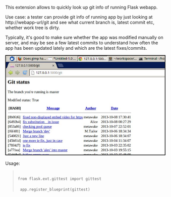 This extension allows to quickly look up git info of running Flask webapp.

Use case: a tester can provide git info of running app by just looking at http://webapp-url/git
and see what current branch is, latest commit etc, whether work tree is dirty.

Typically, it's good to make sure whether the app was modified manually on server, and may be
see a few latest commits to understand how often the app has been updated lately and which
are the latest fixes/commits.


<img src="img/gittest.jpg" alt="Flask/git status" border="2"/>

Usage:

<blockquote>
<code>
from flask.ext.gittest import gittest<br/>
 app.register_blueprint(gittest)
</code>
</blockquote>
